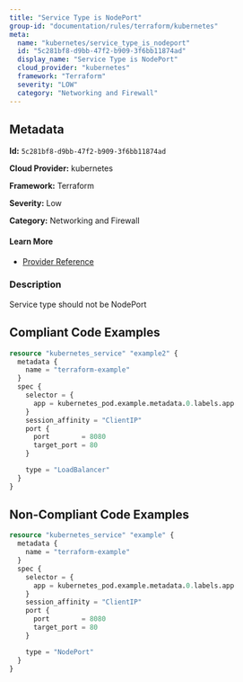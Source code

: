 ```yaml
---
title: "Service Type is NodePort"
group-id: "documentation/rules/terraform/kubernetes"
meta:
  name: "kubernetes/service_type_is_nodeport"
  id: "5c281bf8-d9bb-47f2-b909-3f6bb11874ad"
  display_name: "Service Type is NodePort"
  cloud_provider: "kubernetes"
  framework: "Terraform"
  severity: "LOW"
  category: "Networking and Firewall"
---
```

## Metadata

**Id:** `5c281bf8-d9bb-47f2-b909-3f6bb11874ad`

**Cloud Provider:** kubernetes

**Framework:** Terraform

**Severity:** Low

**Category:** Networking and Firewall

#### Learn More

 - [Provider Reference](https://registry.terraform.io/providers/hashicorp/kubernetes/latest/docs/resources/service#type)

### Description

 Service type should not be NodePort


## Compliant Code Examples
```terraform
resource "kubernetes_service" "example2" {
  metadata {
    name = "terraform-example"
  }
  spec {
    selector = {
      app = kubernetes_pod.example.metadata.0.labels.app
    }
    session_affinity = "ClientIP"
    port {
      port        = 8080
      target_port = 80
    }

    type = "LoadBalancer"
  }
}

```
## Non-Compliant Code Examples
```terraform
resource "kubernetes_service" "example" {
  metadata {
    name = "terraform-example"
  }
  spec {
    selector = {
      app = kubernetes_pod.example.metadata.0.labels.app
    }
    session_affinity = "ClientIP"
    port {
      port        = 8080
      target_port = 80
    }

    type = "NodePort"
  }
}

```
